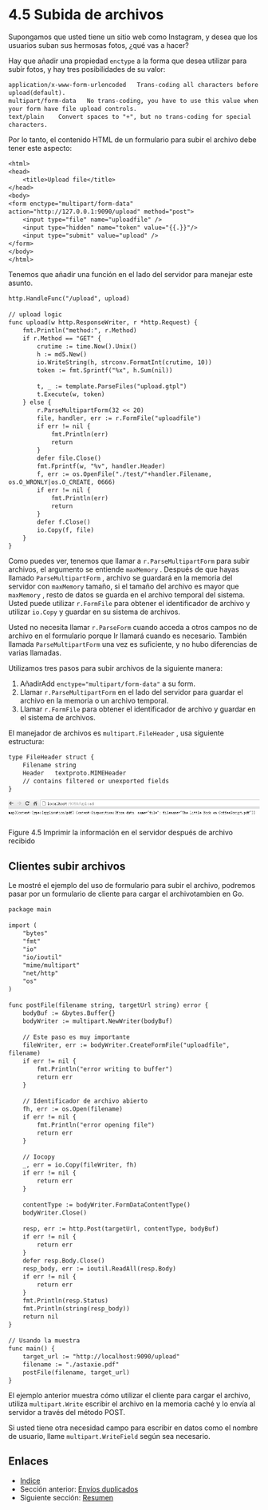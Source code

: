 # 4.5 Subida de archivos

Supongamos que usted tiene un sitio web como Instagram, y desea que los usuarios suban sus hermosas fotos, ¿qué vas a hacer?

Hay que añadir una propiedad `enctype` a la forma que desea utilizar para subir fotos, y hay tres posibilidades de su valor:

	application/x-www-form-urlencoded   Trans-coding all characters before upload(default).
	multipart/form-data   No trans-coding, you have to use this value when your form have file upload controls.
	text/plain    Convert spaces to "+", but no trans-coding for special characters.

Por lo tanto, el contenido HTML de un formulario para subir el archivo debe tener este aspecto:

	<html>
	<head>
    	<title>Upload file</title>
	</head>
	<body>
	<form enctype="multipart/form-data" action="http://127.0.0.1:9090/upload" method="post">
  		<input type="file" name="uploadfile" />
  		<input type="hidden" name="token" value="{{.}}"/>
  		<input type="submit" value="upload" />
	</form>
	</body>
	</html>

Tenemos que añadir una función en el lado del servidor para manejar este asunto.

	http.HandleFunc("/upload", upload)

	// upload logic
	func upload(w http.ResponseWriter, r *http.Request) {
    	fmt.Println("method:", r.Method)
    	if r.Method == "GET" {
        	crutime := time.Now().Unix()
        	h := md5.New()
        	io.WriteString(h, strconv.FormatInt(crutime, 10))
        	token := fmt.Sprintf("%x", h.Sum(nil))

        	t, _ := template.ParseFiles("upload.gtpl")
        	t.Execute(w, token)
    	} else {
        	r.ParseMultipartForm(32 << 20)
        	file, handler, err := r.FormFile("uploadfile")
        	if err != nil {
            	fmt.Println(err)
            	return
        	}
        	defer file.Close()
        	fmt.Fprintf(w, "%v", handler.Header)
        	f, err := os.OpenFile("./test/"+handler.Filename, os.O_WRONLY|os.O_CREATE, 0666)
        	if err != nil {
            	fmt.Println(err)
            	return
        	}
        	defer f.Close()
        	io.Copy(f, file)
    	}
	}

Como puedes ver, tenemos que llamar a `r.ParseMultipartForm` para subir archivos, el argumento se entiende `maxMemory` . Después de que hayas llamado `ParseMultipartForm` , archivo se guardará en la memoria del servidor con `maxMemory` tamaño, si el tamaño del archivo es mayor que `maxMemory` , resto de datos se guarda en el archivo temporal del sistema. Usted puede utilizar `r.FormFile` para obtener el identificador de archivo y utilizar `io.Copy` y guardar en su sistema de archivos.

Usted no necesita llamar `r.ParseForm` cuando acceda a otros campos no de archivo en el formulario porque Ir llamará cuando es necesario. También llamada `ParseMultipartForm` una vez es suficiente, y no hubo diferencias de varias llamadas.

Utilizamos tres pasos para subir archivos de la siguiente manera:

1. AñadirAdd `enctype="multipart/form-data"` a su form.
2. Llamar `r.ParseMultipartForm` en el lado del servidor para guardar el archivo en la memoria o un archivo temporal.
3. Llamar `r.FormFile` para obtener el identificador de archivo y guardar en el sistema de archivos.

El manejador de archivos es `multipart.FileHeader` , usa siguiente estructura:

	type FileHeader struct {
    	Filename string
    	Header   textproto.MIMEHeader
    	// contains filtered or unexported fields
	}

![](images/4.5.upload2.png?raw=true)

Figure 4.5 Imprimir la información en el servidor después de archivo recibido

## Clientes subir archivos

Le mostré el ejemplo del uso de formulario para subir el archivo, podremos pasar por un formulario de cliente para cargar el archivotambien en Go.

	package main

	import (
	    "bytes"
	    "fmt"
	    "io"
	    "io/ioutil"
	    "mime/multipart"
	    "net/http"
	    "os"
	)

	func postFile(filename string, targetUrl string) error {
	    bodyBuf := &bytes.Buffer{}
	    bodyWriter := multipart.NewWriter(bodyBuf)
	
	    // Este paso es muy importante
	    fileWriter, err := bodyWriter.CreateFormFile("uploadfile", filename)
	    if err != nil {
	        fmt.Println("error writing to buffer")
	        return err
	    }
	
	    // Identificador de archivo abierto
	    fh, err := os.Open(filename)
	    if err != nil {
	        fmt.Println("error opening file")
	        return err
	    }
	
	    // Iocopy
	    _, err = io.Copy(fileWriter, fh)
	    if err != nil {
	        return err
	    }
	
	    contentType := bodyWriter.FormDataContentType()
	    bodyWriter.Close()
	
	    resp, err := http.Post(targetUrl, contentType, bodyBuf)
	    if err != nil {
	        return err
	    }
	    defer resp.Body.Close()
	    resp_body, err := ioutil.ReadAll(resp.Body)
	    if err != nil {
	        return err
	    }
	    fmt.Println(resp.Status)
	    fmt.Println(string(resp_body))
	    return nil
	}

	// Usando la muestra
	func main() {
	    target_url := "http://localhost:9090/upload"
	    filename := "./astaxie.pdf"
	    postFile(filename, target_url)
	}

El ejemplo anterior muestra cómo utilizar el cliente para cargar el archivo, utiliza `multipart.Write` escribir el archivo en la memoria caché y lo envía al servidor a través del método POST.

Si usted tiene otra necesidad campo para escribir en datos como el nombre de usuario, llame `multipart.WriteField` según sea necesario.

## Enlaces

- [Indice](preface.md)
- Sección anterior: [Envíos duplicados](04.4.md)
- Siguiente sección: [Resumen](04.6.md)
